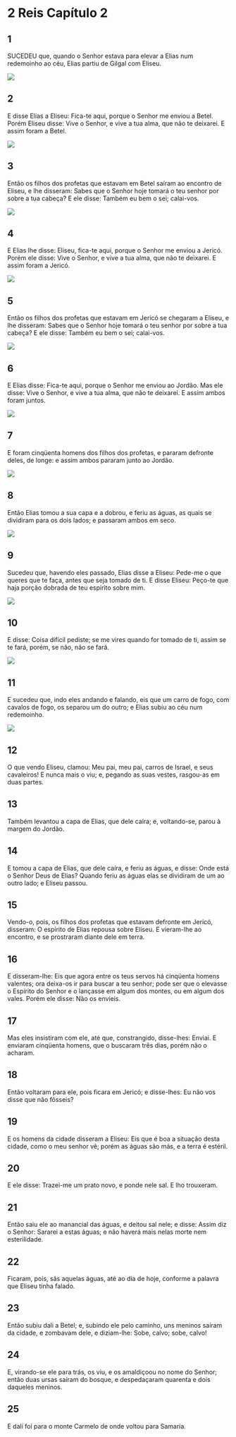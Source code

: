 # 2 Reis Capítulo 2

## 1
SUCEDEU que, quando o Senhor estava para elevar a Elias num redemoinho ao céu, Elias partiu de Gilgal com Eliseu.

![](../.img/2Rs/02/1-0.jpg)

## 2
E disse Elias a Eliseu: Fica-te aqui, porque o Senhor me enviou a Betel. Porém Eliseu disse: Vive o Senhor, e vive a tua alma, que não te deixarei. E assim foram a Betel.

![](../.img/2Rs/02/2-0.jpg)

## 3
Então os filhos dos profetas que estavam em Betel saíram ao encontro de Eliseu, e lhe disseram: Sabes que o Senhor hoje tomará o teu senhor por sobre a tua cabeça? E ele disse: Também eu bem o sei; calai-vos.

![](../.img/2Rs/02/3-0.jpg)

## 4
E Elias lhe disse: Eliseu, fica-te aqui, porque o Senhor me enviou a Jericó. Porém ele disse: Vive o Senhor, e vive a tua alma, que não te deixarei. E assim foram a Jericó.

![](../.img/2Rs/02/4-0.jpg)

## 5
Então os filhos dos profetas que estavam em Jericó se chegaram a Eliseu, e lhe disseram: Sabes que o Senhor hoje tomará o teu senhor por sobre a tua cabeça? E ele disse: Também eu bem o sei; calai-vos.

![](../.img/2Rs/02/5-0.jpg)

## 6
E Elias disse: Fica-te aqui, porque o Senhor me enviou ao Jordão. Mas ele disse: Vive o Senhor, e vive a tua alma, que não te deixarei. E assim ambos foram juntos.

![](../.img/2Rs/02/6-0.jpg)

## 7
E foram cinqüenta homens dos filhos dos profetas, e pararam defronte deles, de longe: e assim ambos pararam junto ao Jordão.

![](../.img/2Rs/02/7-0.jpg)

## 8
Então Elias tomou a sua capa e a dobrou, e feriu as águas, as quais se dividiram para os dois lados; e passaram ambos em seco.

![](../.img/2Rs/02/8-0.jpg)

## 9
Sucedeu que, havendo eles passado, Elias disse a Eliseu: Pede-me o que queres que te faça, antes que seja tomado de ti. E disse Eliseu: Peço-te que haja porção dobrada de teu espírito sobre mim.

![](../.img/2Rs/02/9-0.jpg)

## 10
E disse: Coisa difícil pediste; se me vires quando for tomado de ti, assim se te fará, porém, se não, não se fará.

![](../.img/2Rs/02/10-0.jpg)

## 11
E sucedeu que, indo eles andando e falando, eis que um carro de fogo, com cavalos de fogo, os separou um do outro; e Elias subiu ao céu num redemoinho.

![](../.img/2Rs/02/11-0.jpg)

## 12
O que vendo Eliseu, clamou: Meu pai, meu pai, carros de Israel, e seus cavaleiros! E nunca mais o viu; e, pegando as suas vestes, rasgou-as em duas partes.

## 13
Também levantou a capa de Elias, que dele caíra; e, voltando-se, parou à margem do Jordão.

## 14
E tomou a capa de Elias, que dele caíra, e feriu as águas, e disse: Onde está o Senhor Deus de Elias? Quando feriu as águas elas se dividiram de um ao outro lado; e Eliseu passou.

## 15
Vendo-o, pois, os filhos dos profetas que estavam defronte em Jericó, disseram: O espírito de Elias repousa sobre Eliseu. E vieram-lhe ao encontro, e se prostraram diante dele em terra.

## 16
E disseram-lhe: Eis que agora entre os teus servos há cinqüenta homens valentes; ora deixa-os ir para buscar a teu senhor; pode ser que o elevasse o Espírito do Senhor e o lançasse em algum dos montes, ou em algum dos vales. Porém ele disse: Não os envieis.

## 17
Mas eles insistiram com ele, até que, constrangido, disse-lhes: Enviai. E enviaram cinqüenta homens, que o buscaram três dias, porém não o acharam.

## 18
Então voltaram para ele, pois ficara em Jericó; e disse-lhes: Eu não vos disse que não fôsseis?

## 19
E os homens da cidade disseram a Eliseu: Eis que é boa a situação desta cidade, como o meu senhor vê; porém as águas são más, e a terra é estéril.

## 20
E ele disse: Trazei-me um prato novo, e ponde nele sal. E lho trouxeram.

## 21
Então saiu ele ao manancial das águas, e deitou sal nele; e disse: Assim diz o Senhor: Sararei a estas águas; e não haverá mais nelas morte nem esterilidade.

## 22
Ficaram, pois, sãs aquelas águas, até ao dia de hoje, conforme a palavra que Eliseu tinha falado.

## 23
Então subiu dali a Betel; e, subindo ele pelo caminho, uns meninos saíram da cidade, e zombavam dele, e diziam-lhe: Sobe, calvo; sobe, calvo!

## 24
E, virando-se ele para trás, os viu, e os amaldiçoou no nome do Senhor; então duas ursas saíram do bosque, e despedaçaram quarenta e dois daqueles meninos.

## 25
E dali foi para o monte Carmelo de onde voltou para Samaria.

